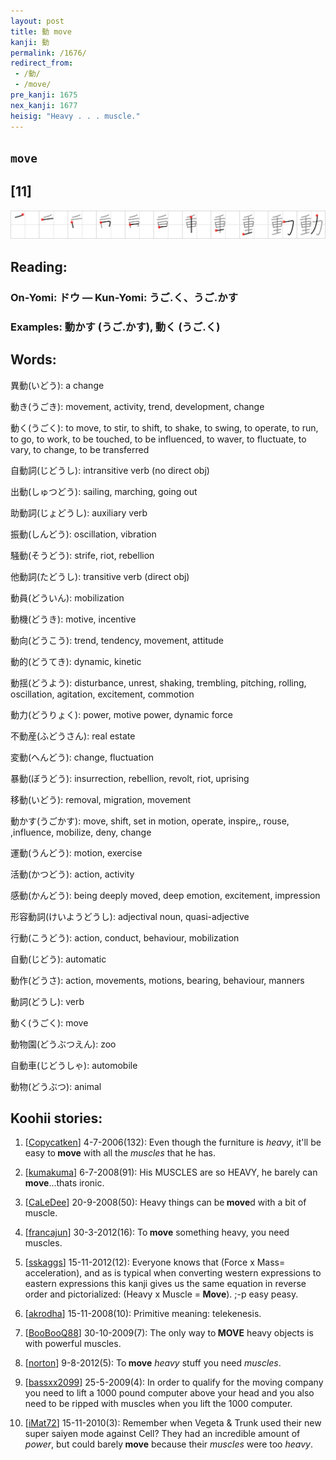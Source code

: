 ```yaml
---
layout: post
title: 動 move
kanji: 動
permalink: /1676/
redirect_from:
 - /動/
 - /move/
pre_kanji: 1675
nex_kanji: 1677
heisig: "Heavy . . . muscle."
---
```


## `move`

## [11]

<div class="stroke"><img src="../images/E58B95.png" /></div>

## Reading:

### On-Yomi: ドウ &mdash; Kun-Yomi: うご.く、うご.かす

### Examples: 動かす (うご.かす), 動く (うご.く)

## Words:

異動(いどう): a change

動き(うごき): movement, activity, trend, development, change

動く(うごく): to move, to stir, to shift, to shake, to swing, to operate, to run, to go, to work, to be touched, to be influenced, to waver, to fluctuate, to vary, to change, to be transferred

自動詞(じどうし): intransitive verb (no direct obj)

出動(しゅつどう): sailing, marching, going out

助動詞(じょどうし): auxiliary verb

振動(しんどう): oscillation, vibration

騒動(そうどう): strife, riot, rebellion

他動詞(たどうし): transitive verb (direct obj)

動員(どういん): mobilization

動機(どうき): motive, incentive

動向(どうこう): trend, tendency, movement, attitude

動的(どうてき): dynamic, kinetic

動揺(どうよう): disturbance, unrest, shaking, trembling, pitching, rolling, oscillation, agitation, excitement, commotion

動力(どうりょく): power, motive power, dynamic force

不動産(ふどうさん): real estate

変動(へんどう): change, fluctuation

暴動(ぼうどう): insurrection, rebellion, revolt, riot, uprising

移動(いどう): removal, migration, movement

動かす(うごかす): move, shift, set in motion, operate, inspire,, rouse, ,influence, mobilize, deny, change

運動(うんどう): motion, exercise

活動(かつどう): action, activity

感動(かんどう): being deeply moved, deep emotion, excitement, impression

形容動詞(けいようどうし): adjectival noun, quasi-adjective

行動(こうどう): action, conduct, behaviour, mobilization

自動(じどう): automatic

動作(どうさ): action, movements, motions, bearing, behaviour, manners

動詞(どうし): verb

動く(うごく): move

動物園(どうぶつえん): zoo

自動車(じどうしゃ): automobile

動物(どうぶつ): animal

## Koohii stories:

1) [<a href="http://kanji.koohii.com/profile/Copycatken">Copycatken</a>] 4-7-2006(132): Even though the furniture is <em>heavy</em>, it&#039;ll be easy to<strong> move</strong> with all the <em>muscles</em> that he has. 

2) [<a href="http://kanji.koohii.com/profile/kumakuma">kumakuma</a>] 6-7-2008(91): His MUSCLES are so HEAVY, he barely can<strong> move</strong>...thats ironic. 

3) [<a href="http://kanji.koohii.com/profile/CaLeDee">CaLeDee</a>] 20-9-2008(50): Heavy things can be<strong> move</strong>d with a bit of muscle. 

4) [<a href="http://kanji.koohii.com/profile/francajun">francajun</a>] 30-3-2012(16): To<strong> move</strong> something heavy, you need muscles. 

5) [<a href="http://kanji.koohii.com/profile/sskaggs">sskaggs</a>] 15-11-2012(12): Everyone knows that (Force x Mass= acceleration), and as is typical when converting western expressions to eastern expressions this kanji gives us the same equation in reverse order and pictorialized: (Heavy x Muscle =<strong> Move</strong>). ;-p easy peasy. 

6) [<a href="http://kanji.koohii.com/profile/akrodha">akrodha</a>] 15-11-2008(10): Primitive meaning: telekenesis. 

7) [<a href="http://kanji.koohii.com/profile/BooBooQ88">BooBooQ88</a>] 30-10-2009(7): The only way to<strong> MOVE</strong> heavy objects is with powerful muscles. 

8) [<a href="http://kanji.koohii.com/profile/norton">norton</a>] 9-8-2012(5): To<strong> move</strong> <em>heavy</em> stuff you need <em>muscles</em>. 

9) [<a href="http://kanji.koohii.com/profile/bassxx2099">bassxx2099</a>] 25-5-2009(4): In order to qualify for the moving company you need to lift a 1000 pound computer above your head and you also need to be ripped with muscles when you lift the 1000 computer. 

10) [<a href="http://kanji.koohii.com/profile/iMat72">iMat72</a>] 15-11-2010(3): Remember when Vegeta &amp; Trunk used their new super saiyen mode against Cell? They had an incredible amount of <em>power</em>, but could barely<strong> move</strong> because their <em>muscles</em> were too <em>heavy</em>. 

